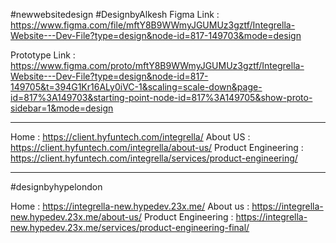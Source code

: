 #newwebsitedesign #DesignbyAlkesh
Figma Link : https://www.figma.com/file/mftY8B9WWmyJGUMUz3gztf/Integrella-Website---Dev-File?type=design&node-id=817-149703&mode=design

Prototype Link : https://www.figma.com/proto/mftY8B9WWmyJGUMUz3gztf/Integrella-Website---Dev-File?type=design&node-id=817-149705&t=394G1Kr16ALy0iVC-1&scaling=scale-down&page-id=817%3A149703&starting-point-node-id=817%3A149705&show-proto-sidebar=1&mode=design

--------------------------------
Home : https://client.hyfuntech.com/integrella/
About US : https://client.hyfuntech.com/integrella/about-us/
Product Engineering : https://client.hyfuntech.com/integrella/services/product-engineering/


---
#designbyhypelondon

Home : https://integrella-new.hypedev.23x.me/ 
About us : https://integrella-new.hypedev.23x.me/about-us/
Product Engineering : https://integrella-new.hypedev.23x.me/services/product-engineering-final/